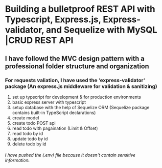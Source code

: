 # Building a bulletproof REST API with Typescript, Express.js, Express-validator, and Sequelize with MySQL |CRUD REST API
## I have followd the MVC design pattern with a professional folder structure and organization
### For requests valiation, I have used the 'express-validator' package (An express.js middleware for validation & sanitizing)

1. set up typscript for development & for production environments
2. basic express server with typescript
3. setup database with the help of Sequelize ORM (Sequelize package contains built-in TypeScript declarations)
4. create model
5. create todo POST api
6. read todo with pagaination (Limit & Offset)
7. read todo by id
8. update todo by id
9. delete todo by id


###### I have pushed the (.env) file because it doesn't contain sensitive information.
